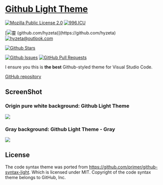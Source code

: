 # [Github Light Theme](https://marketplace.visualstudio.com/items?itemName=Hyzeta.vscode-theme-github-light)

[![Mozilla Public License 2.0](https://img.shields.io/static/v1.svg?label=License&message=Mozilla%20Public%20License%202.0&logoColor=ffffff&labelColor=24292e&color=6f42c1&style=flat-square&logo=read-the-docs)](https://spdx.org/licenses/MPL-2.0.html)
[![996.ICU](https://img.shields.io/static/v1.svg?label=Link&message=996%2EICU&logoColor=ffffff&labelColor=24292e&color=db3660&style=flat-square&logo=read-the-docs)](https://996.icu/#/en_US)

[![靈 (github.com/hyzeta)](https://img.shields.io/static/v1.svg?label=Developer&message=%E9%9D%88%20(github.com/hyzeta)&logoColor=ffffff&labelColor=24292e&color=d33682&style=flat-square&logo=github)](https://github.com/hyzeta)
[![hyzeta@outlook.com](https://img.shields.io/static/v1.svg?label=Email&message=hyzeta@outlook.com&logoColor=ffffff&labelColor=24292e&color=d33682&style=flat-square&logo=gmail)](mailto:hyzeta@outlook.com)

[![Github Stars](https://img.shields.io/github/stars/hyzeta/vscode-theme-github-light.svg?label=Github%20Stars&logoColor=ffffff&labelColor=24292e&color=e36209&style=flat-square&logo=git)](https://github.com/Hyzeta/vscode-theme-github-light)

[![Github Issues](https://img.shields.io/github/issues/hyzeta/vscode-theme-github-light.svg?label=Github%20Issues&logoColor=ffffff&labelColor=24292e&color=e36209&style=flat-square&logo=git)](https://github.com/Hyzeta/vscode-theme-github-light/issues)
[![GitHub Pull Requests](https://img.shields.io/github/issues-pr/hyzeta/vscode-theme-github-light.svg?label=Github%20Pull%20Requests&logoColor=ffffff&labelColor=24292e&color=e36209&style=flat-square&logo=git)](https://github.com/Hyzeta/vscode-theme-github-light/pulls)


I ensure you this is **the best** Github-styled theme for Visual Studio Code.

[GitHub repository](https://github.com/Hyzeta/vscode-theme-github-light)

## ScreenShot

### Origin pure white background: Github Light Theme

![](https://github.com/Hyzeta/resources/raw/master/vscode-github-theme/github-theme-0.png)

### Gray background: Github Light Theme - Gray

![](https://github.com/Hyzeta/resources/raw/master/vscode-github-theme/github-theme-1.png)

## License

The code syntax theme was ported from https://github.com/primer/github-syntax-light. Which is licensed under MIT. Copyright of the code syntax theme belongs to GitHub, Inc.

